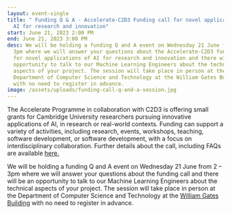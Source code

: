 ```yaml
---
layout: event-single
title: " Funding Q & A - Accelerate-C2D3 Funding call for novel applications of
  AI for research and innovation"
start: June 21, 2023 2:00 PM
end: June 21, 2023 3:00 PM
desc: We will be holding a funding Q and A event on Wednesday 21 June from 2 –
  3pm where we will answer your questions about the Accelerate-C2D3 funding call
  for novel applications of AI for research and innovation and there will be an
  opportunity to talk to our Machine Learning Engineers about the technical
  aspects of your project. The session will take place in person at the
  Department of Computer Science and Technology at the William Gates Building
  with no need to register in advance.
image: /assets/uploads/funding-call-q-and-a-session.jpg
---
```

The Accelerate Programme in collaboration with C2D3 is offering small grants for Cambridge University researchers pursuing innovative applications of AI, in research or real-world contexts. Funding can support a variety of activities, including research, events, workshops, teaching, software development, or software development, with a focus on interdisciplinary collaboration. Further details about the call, including FAQs are available [here. ](https://acceleratescience.github.io/news/2023-05-22-accelerate-c2d3-funding-call-for-novel-applications-of-ai-for-research-and-innovation.html)

We will be holding a funding Q and A event on Wednesday 21 June from 2 – 3pm where we will answer your questions about the funding call and there will be an opportunity to talk to our Machine Learning Engineers about the technical aspects of your project. The session will take place in person at the Department of Computer Science and Technology at the [William Gates Building](https://map.cam.ac.uk/Computer+Laboratory) with no need to register in advance.